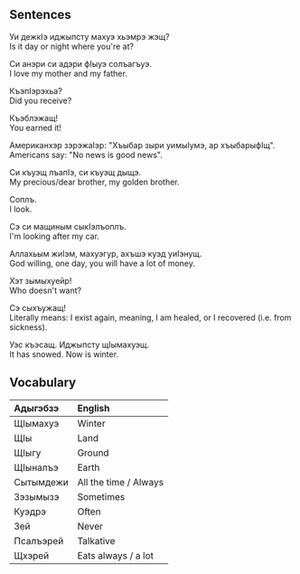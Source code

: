 ## Sentences

Уи дежкIэ иджыпсту махуэ хьэмрэ жэщ?  
Is it day or night where you're at?

Си анэри си адэри фIыуэ солъагъуэ.  
I love my mother and my father.

КъэпIэрэхьа?  
Did you receive?

Къэблэжащ!  
You earned it!

Американхэр зэрэжаIэр: "Хъыбар зыри уимыIумэ, ар хъыбарыфIщ".  
Americans say: "No news is good news".

Си къуэщ лъапIэ, си къуэщ дыщэ.  
My precious/dear brother, my golden brother.

Соплъ.  
I look.

Сэ си мащиным сыкIэлъоплъ.  
I'm looking after my car.

Аллахьым жиIэм, махуэгур, ахъшэ куэд уиIэнущ.  
God willing, one day, you will have a lot of money.

Хэт зымыхуейр!  
Who doesn't want?

Сэ сыхъужащ!  
Literally means: I exist again, meaning, I am healed, or I recovered (i.e. from sickness).

Уэс къэсащ. Иджыпсту щIымахуэщ.  
It has snowed. Now is winter.
## Vocabulary
| Адыгэбзэ  | English               |
| :-------- | :-------------------- |
| ЩIымахуэ  | Winter                |
| ЩIы       | Land                  |
| ЩIыгу     | Ground                |
| ЩIыналъэ  | Earth                 |
| Сытымдежи | All the time / Always |
| Зэзымызэ  | Sometimes             |
| Куэдрэ    | Often                 |
| Зей       | Never                 |
| Псалъэрей | Talkative             |
| Щхэрей    | Eats always / a lot   |

